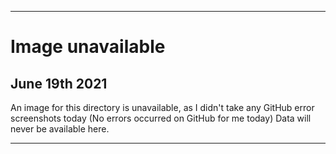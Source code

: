 
***

# Image unavailable

## June 19th 2021

An image for this directory is unavailable, as I didn't take any GitHub error screenshots today (No errors occurred on GitHub for me today) Data will never be available here.

***
